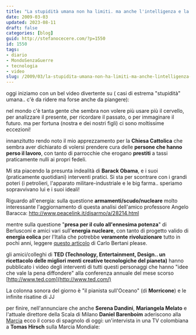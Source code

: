 ```yaml
---
title: "La stupidità umana non ha limiti. ma anche l'intelligenza e la creatività"
date: 2009-03-03
updated: 2023-08-11
draft: false
categories: [blog]
guid: http://stefanocecere.com/?p=1550
id: 1550
tags:
- diario
- MondoSenzaGuerre
- tecnologia
- video
slug: /2009/03/la-stupidita-umana-non-ha-limiti-ma-anche-lintelligenza-e-la-creativita/
---
```


oggi iniziamo con un bel video divertente su ( casi di estrema "stupidità" umana.. c'è da ridere ma forse anche da piangere):

nel mondo c'è tanta gente che sembra non volere più usare più il cervello, per analizzare il presente, per ricordare il passato, o per immaginare il futuro. ma per fortuna (nostra e dei nostri figli) ci sono moltissime eccezioni!

innanzitutto rendo noto il mio apprezzamento per la **Chiesa Cattolica** che sembra aver dichiarato di volersi prendere cura delle **persone che hanno perso il lavoro**, con tanto di parrocchie che erogano **prestiti** a tassi praticamente nulli ai propri fedeli.

Mi sta piacendo la presunta indealità di **Barack Obama**, e i suoi (praticamente quotidiani) interventi pratici. Si sta per scontrare con i grandi poteri (i petrolieri, l'apparato militare-industriale e le big farma.. speriamo sopravvivano lui e i suoi ideali!

Riguardo all'energia: sulla questione **armamenti/scudo/nucleare** molto interessante l'aggiornamento di questa analisi dell'amico professore Angelo Baracca: <http://www.peacelink.it/disarmo/a/28214.html>

mentre sulla questione "**presa per il culo all'ennesima potenza**" di Berlusconi e amici vari sull'**energia nucleare**, con tanto di progetto valido di **energia eolica** per l'Italia che potrebbe **veramente** **rivoluzionare** tutto in pochi anni, leggere [questo articolo](http://www.comedonchisciotte.org/site/modules.php?name=News&file=article&sid=5640) di Carlo Bertani please.

gli amici/colleghi di **TED (Technology, Entertainment, Design.. un ricettacolo delle migliori menti creative tecnologiche del pianeta)** hanno pubblicato i video degli interventi di tutti questi personaggi che hanno "idee che vale la pena diffondere" alla conferenza annuale del mese scorso [http://www.ted.com](http://www.ted.com/)

La colonna sonora del giorno è "il pianista sull'Oceano" (di **Morricone**) e le infinite risatine di JJ

per finire, nell'annunciare che anche **Serena Dandini**, **Mariangela Melato** e l'attuale direttore della Scala di Milano **Daniel Barenboim** aderiscono alla [Marcia](http://www.marciamondiale.org) ecco il corso di spagnolo di oggi: un'intervista in una TV colombiana a **Tomas Hirsch** sulla Marcia Mondiale: